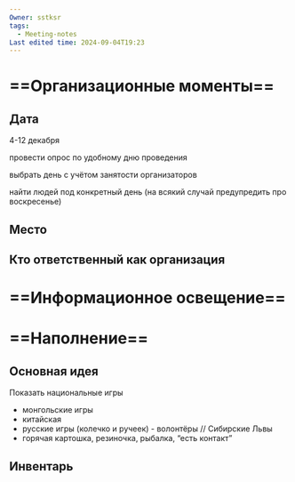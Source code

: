 ```yaml
---
Owner: sstksr
tags:
  - Meeting-notes
Last edited time: 2024-09-04T19:23
---
```

# ==Организационные моменты==

## Дата

4-12 декабря

провести опрос по удобному дню проведения

выбрать день с учётом занятости организаторов

найти людей под конкретный день (на всякий случай предупредить про воскресенье)

## Место

## Кто ответственный как организация

# ==Информационное освещение==

# ==Наполнение==

## Основная идея

Показать национальные игры

- монгольские игры
- китайская
- русские игры (колечко и ручеек) - волонтёры // Сибирские Львы
- горячая картошка, резиночка, рыбалка, “есть контакт”

## Инвентарь